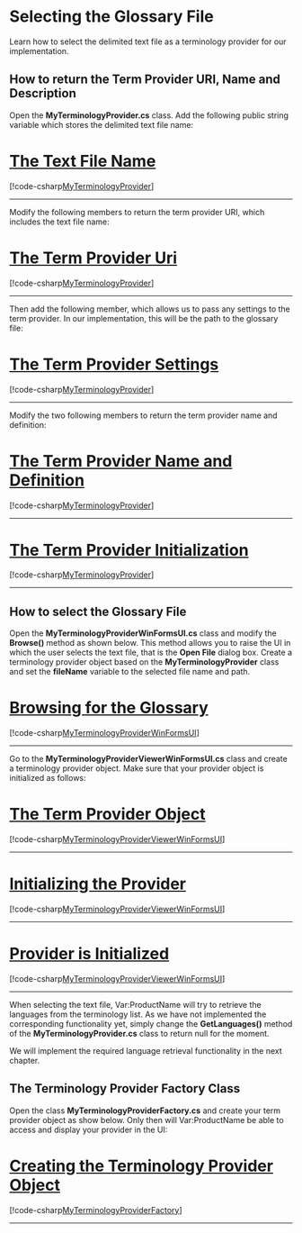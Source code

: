 Selecting the Glossary File
=====
Learn how to select the delimited text file as a terminology provider for our implementation.

How to return the Term Provider URI, Name and Description
-------

Open the **MyTerminologyProvider.cs** class. Add the following public string variable which stores the delimited text file name:

# [The Text File Name](#tab/tabid-1)
[!code-csharp[MyTerminologyProvider](code_samples/MyTerminologyProvider.cs#L18-L19)]
***

Modify the following members to return the term provider URI, which includes the text file name:

# [The Term Provider Uri](#tab/tabid-2)
[!code-csharp[MyTerminologyProvider](code_samples/MyTerminologyProvider.cs#L79-L86)]
***

Then add the following member, which allows us to pass any settings to the term provider. In our implementation, this will be the path to the glossary file:

# [The Term Provider Settings](#tab/tabid-3)
[!code-csharp[MyTerminologyProvider](code_samples/MyTerminologyProvider.cs#L23-L27)]
***

Modify the two following members to return the term provider name and definition:

# [The Term Provider Name and Definition](#tab/tabid-4)
[!code-csharp[MyTerminologyProvider](code_samples/MyTerminologyProvider.cs#L63-L86)]
***

# [The Term Provider Initialization](#tab/tabid-4)
[!code-csharp[MyTerminologyProvider](code_samples/MyTerminologyProvider.cs#L246-L286)]
***

How to select the Glossary File
-------
Open the **MyTerminologyProviderWinFormsUI.cs** class and modify the **Browse()** method as shown below. This method allows you to raise the UI in which the user selects the text file, that is the **Open File** dialog box. Create a terminology provider object based on the **MyTerminologyProvider** class and set the **fileName** variable to the selected file name and path.

# [Browsing for the Glossary](#tab/tabid-5)
[!code-csharp[MyTerminologyProviderWinFormsUI](code_samples/MyTerminologyProviderWinFormsUI.cs#L43-L58)]
***

Go to the **MyTerminologyProviderViewerWinFormsUI.cs** class and create a terminology provider object. Make sure that your provider object is initialized as follows:

# [The Term Provider Object](#tab/tabid-6)
[!code-csharp[MyTerminologyProviderViewerWinFormsUI](code_samples/MyTerminologyProviderViewerWinFormsUI.cs#L12-L14)]
***

# [Initializing the Provider](#tab/tabid-7)
[!code-csharp[MyTerminologyProviderViewerWinFormsUI](code_samples/MyTerminologyProviderViewerWinFormsUI.cs#L116-L119)]
***

# [Provider is Initialized](#tab/tabid-8)
[!code-csharp[MyTerminologyProviderViewerWinFormsUI](code_samples/MyTerminologyProviderViewerWinFormsUI.cs#L34-L40)]
***

When selecting the text file, Var:ProductName will try to retrieve the languages from the terminology list. As we have not implemented the corresponding functionality yet, simply change the **GetLanguages()** method of the **MyTerminologyProvider.cs** class to return null for the moment.

We will implement the required language retrieval functionality in the next chapter.

The Terminology Provider Factory Class
-----

Open the class **MyTerminologyProviderFactory.cs** and create your term provider object as show below. Only then will Var:ProductName be able to access and display your provider in the UI:

# [Creating the Terminology Provider Object](#tab/tabid-9)
[!code-csharp[MyTerminologyProviderFactory](code_samples/MyTerminologyProviderFactory.cs#L10-L15)]
***
